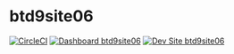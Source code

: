 # btd9site06

[![CircleCI](https://circleci.com/gh/kporras07/btd9site06.svg?style=shield)](https://circleci.com/gh/kporras07/btd9site06)
[![Dashboard btd9site06](https://img.shields.io/badge/dashboard-btd9site06-yellow.svg)](https://dashboard.pantheon.io/sites/b24897e2-2cdd-4e35-8c30-8469c194da0a#dev/code)
[![Dev Site btd9site06](https://img.shields.io/badge/site-btd9site06-blue.svg)](http://dev-btd9site06.pantheonsite.io/)